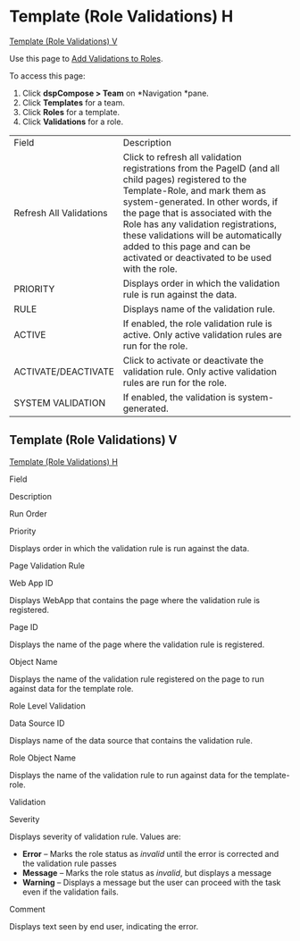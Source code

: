 # Template (Role Validations) H

[Template (Role Validations) V](#Template_Role1)

<div class="use">

Use this page to [Add Validations to
Roles](../Use_Cases/Add_Validations_to_Roles.htm).

</div>

To access this page:

1.  Click <span style="font-weight: bold;">dspCompose \>
    Team</span> on *Navigation *pane.
2.  Click <span style="font-weight: bold;">Templates</span> for a team.
3.  Click <span style="font-weight: bold;">Roles</span> for a template.
4.  Click <span style="font-weight: bold;">Validations</span> for a
    role.

|                         |                                                                                                                                                                                                                                                                                                                                                                                 |
| ----------------------- | ------------------------------------------------------------------------------------------------------------------------------------------------------------------------------------------------------------------------------------------------------------------------------------------------------------------------------------------------------------------------------- |
| Field                   | Description                                                                                                                                                                                                                                                                                                                                                                     |
| Refresh All Validations | Click to refresh all validation registrations from the PageID (and all child pages) registered to the Template-Role, and mark them as system-generated. In other words, if the page that is associated with the Role has any validation registrations, these validations will be automatically added to this page and can be activated or deactivated to be used with the role. |
| PRIORITY                | Displays order in which the validation rule is run against the data.                                                                                                                                                                                                                                                                                                            |
| RULE                    | Displays name of the validation rule.                                                                                                                                                                                                                                                                                                                                           |
| ACTIVE                  | If enabled, the role validation rule is active. Only active validation rules are run for the role.                                                                                                                                                                                                                                                                              |
| ACTIVATE/DEACTIVATE     | Click to activate or deactivate the validation rule. Only active validation rules are run for the role.                                                                                                                                                                                                                                                                         |
| SYSTEM VALIDATION       | If enabled, the validation is system-generated.                                                                                                                                                                                                                                                                                                                                 |

## <span id="Template_Role1"></span>Template (Role Validations) V

[Template (Role Validations) H](Template_Role_Validations_H.htm)

Field

Description

Run Order

Priority

Displays order in which the validation rule is run against the data.

Page Validation Rule

Web App ID

Displays WebApp that contains the page where the validation rule is
registered.

Page ID

Displays the name of the page where the validation rule is registered.

Object Name

Displays the name of the validation rule registered on the page to run
against data for the template role.

Role Level Validation

Data Source ID

Displays name of the data source that contains the validation rule.

Role Object Name

Displays the name of the validation rule to run against data for the
template-role.

Validation

Severity

Displays severity of validation rule. Values are:

  - <span style="font-weight: bold;">Error</span> – Marks the role
    status as <span style="font-style: italic;">invalid</span> until the
    error is corrected and the validation rule passes
  - <span style="font-weight: bold;">Message</span> – Marks the role
    status as <span style="font-style: italic;">invalid</span>, but
    displays a message
  - <span style="font-weight: bold;">Warning</span> – Displays a message
    but the user can proceed with the task even if the validation fails.

Comment

Displays text seen by end user, indicating the error.
